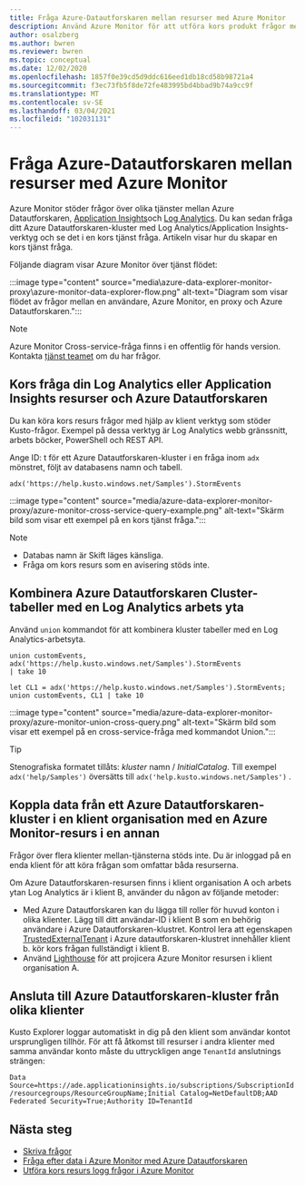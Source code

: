 ```yaml
---
title: Fråga Azure-Datautforskaren mellan resurser med Azure Monitor
description: Använd Azure Monitor för att utföra kors produkt frågor mellan Azure Datautforskaren, Log Analytics arbets ytor och klassiska Application Insights program i Azure Monitor.
author: osalzberg
ms.author: bwren
ms.reviewer: bwren
ms.topic: conceptual
ms.date: 12/02/2020
ms.openlocfilehash: 1857f0e39cd5d9ddc616eed1db18cd58b98721a4
ms.sourcegitcommit: f3ec73fb5f8de72fe483995bd4bbad9b74a9cc9f
ms.translationtype: MT
ms.contentlocale: sv-SE
ms.lasthandoff: 03/04/2021
ms.locfileid: "102031131"
---
```

# <a name="cross-resource-query-azure-data-explorer-by-using-azure-monitor"></a>Fråga Azure-Datautforskaren mellan resurser med Azure Monitor
Azure Monitor stöder frågor över olika tjänster mellan Azure Datautforskaren, [Application Insights](../app/app-insights-overview.md)och [Log Analytics](../logs/data-platform-logs.md). Du kan sedan fråga ditt Azure Datautforskaren-kluster med Log Analytics/Application Insights-verktyg och se det i en kors tjänst fråga. Artikeln visar hur du skapar en kors tjänst fråga.

Följande diagram visar Azure Monitor över tjänst flödet:

:::image type="content" source="media\azure-data-explorer-monitor-proxy\azure-monitor-data-explorer-flow.png" alt-text="Diagram som visar flödet av frågor mellan en användare, Azure Monitor, en proxy och Azure Datautforskaren.":::

>[!NOTE]
> Azure Monitor Cross-service-fråga finns i en offentlig för hands version. Kontakta [tjänst teamet](mailto:ADXProxy@microsoft.com) om du har frågor.

## <a name="cross-query-your-log-analytics-or-application-insights-resources-and-azure-data-explorer"></a>Kors fråga din Log Analytics eller Application Insights resurser och Azure Datautforskaren

Du kan köra kors resurs frågor med hjälp av klient verktyg som stöder Kusto-frågor. Exempel på dessa verktyg är Log Analytics webb gränssnitt, arbets böcker, PowerShell och REST API.

Ange ID: t för ett Azure Datautforskaren-kluster i en fråga inom `adx` mönstret, följt av databasens namn och tabell.

```kusto
adx('https://help.kusto.windows.net/Samples').StormEvents
```
:::image type="content" source="media/azure-data-explorer-monitor-proxy/azure-monitor-cross-service-query-example.png" alt-text="Skärm bild som visar ett exempel på en kors tjänst fråga.":::

> [!NOTE]
>* Databas namn är Skift läges känsliga.
>* Fråga om kors resurs som en avisering stöds inte.

## <a name="combine-azure-data-explorer-cluster-tables-with-a-log-analytics-workspace"></a>Kombinera Azure Datautforskaren Cluster-tabeller med en Log Analytics arbets yta

Använd `union` kommandot för att kombinera kluster tabeller med en Log Analytics-arbetsyta.

```kusto
union customEvents, adx('https://help.kusto.windows.net/Samples').StormEvents
| take 10
```
```kusto
let CL1 = adx('https://help.kusto.windows.net/Samples').StormEvents;
union customEvents, CL1 | take 10
```
:::image type="content" source="media/azure-data-explorer-monitor-proxy/azure-monitor-union-cross-query.png" alt-text="Skärm bild som visar ett exempel på en cross-service-fråga med kommandot Union.":::

> [!Tip]
> Stenografiska formatet tillåts: *kluster* namn / *InitialCatalog*. Till exempel `adx('help/Samples')` översätts till `adx('help.kusto.windows.net/Samples')` .

## <a name="join-data-from-an-azure-data-explorer-cluster-in-one-tenant-with-an-azure-monitor-resource-in-another"></a>Koppla data från ett Azure Datautforskaren-kluster i en klient organisation med en Azure Monitor-resurs i en annan

Frågor över flera klienter mellan-tjänsterna stöds inte. Du är inloggad på en enda klient för att köra frågan som omfattar båda resurserna.

Om Azure Datautforskaren-resursen finns i klient organisation A och arbets ytan Log Analytics är i klient B, använder du någon av följande metoder:

*  Med Azure Datautforskaren kan du lägga till roller för huvud konton i olika klienter. Lägg till ditt användar-ID i klient B som en behörig användare i Azure Datautforskaren-klustret. Kontrol lera att egenskapen [TrustedExternalTenant](/powershell/module/az.kusto/update-azkustocluster) i Azure datautforskaren-klustret innehåller klient b. kör kors frågan fullständigt i klient B.
*  Använd [Lighthouse](../../lighthouse/index.yml) för att projicera Azure Monitor resursen i klient organisation A.

## <a name="connect-to-azure-data-explorer-clusters-from-different-tenants"></a>Ansluta till Azure Datautforskaren-kluster från olika klienter

Kusto Explorer loggar automatiskt in dig på den klient som användar kontot ursprungligen tillhör. För att få åtkomst till resurser i andra klienter med samma användar konto måste du uttryckligen ange `TenantId` anslutnings strängen:

`Data Source=https://ade.applicationinsights.io/subscriptions/SubscriptionId/resourcegroups/ResourceGroupName;Initial Catalog=NetDefaultDB;AAD Federated Security=True;Authority ID=TenantId`

## <a name="next-steps"></a>Nästa steg
* [Skriva frågor](/azure/data-explorer/write-queries)
* [Fråga efter data i Azure Monitor med Azure Datautforskaren](/azure/data-explorer/query-monitor-data)
* [Utföra kors resurs logg frågor i Azure Monitor](../logs/cross-workspace-query.md)